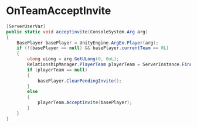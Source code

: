 <Badge type="danger" text="Carbon Compatible"/><Badge type="warning" text="Oxide Compatible"/>
# OnTeamAcceptInvite
```csharp
[ServerUserVar]
public static void acceptinvite(ConsoleSystem.Arg arg)
{
	BasePlayer basePlayer = UnityEngine.ArgEx.Player(arg);
	if (!(basePlayer == null) && basePlayer.currentTeam == 0L)
	{
		ulong uLong = arg.GetULong(0, 0uL);
		RelationshipManager.PlayerTeam playerTeam = ServerInstance.FindTeam(uLong);
		if (playerTeam == null)
		{
			basePlayer.ClearPendingInvite();
		}
		else
		{
			playerTeam.AcceptInvite(basePlayer);
		}
	}
}

```
